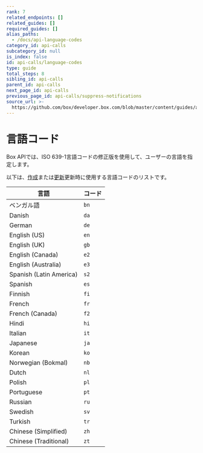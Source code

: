 ```yaml
---
rank: 7
related_endpoints: []
related_guides: []
required_guides: []
alias_paths:
  - /docs/api-language-codes
category_id: api-calls
subcategory_id: null
is_index: false
id: api-calls/language-codes
type: guide
total_steps: 8
sibling_id: api-calls
parent_id: api-calls
next_page_id: api-calls
previous_page_id: api-calls/suppress-notifications
source_url: >-
  https://github.com/box/developer.box.com/blob/master/content/guides/api-calls/language-codes.md
---
```

# 言語コード

Box APIでは、ISO 639-1言語コードの修正版を使用して、ユーザーの言語を指定します。

以下は、[作成][create_user]または[更新][update_user]更新時に使用する言語コードのリストです。

| 言語                      | コード  |
| ----------------------- | ---- |
| ベンガル語                   | `bn` |
| Danish                  | `da` |
| German                  | `de` |
| English (US)            | `en` |
| English (UK)            | `gb` |
| English (Canada)        | `e2` |
| English (Australia)     | `e3` |
| Spanish (Latin America) | `s2` |
| Spanish                 | `es` |
| Finnish                 | `fi` |
| French                  | `fr` |
| French (Canada)         | `f2` |
| Hindi                   | `hi` |
| Italian                 | `it` |
| Japanese                | `ja` |
| Korean                  | `ko` |
| Norwegian (Bokmal)      | `nb` |
| Dutch                   | `nl` |
| Polish                  | `pl` |
| Portuguese              | `pt` |
| Russian                 | `ru` |
| Swedish                 | `sv` |
| Turkish                 | `tr` |
| Chinese (Simplified)    | `zh` |
| Chinese (Traditional)   | `zt` |

[create_user]: e://post_users#param-language

[update_user]: e://put_users_id#param-language
